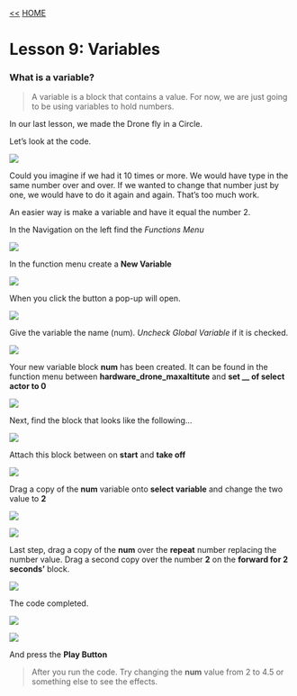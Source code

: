[<<](13-lesson-8-fly-in-a-circle.md)  [HOME](https://github.com/drjonesy/ParrotDrone_Airborne_CodingWithTynker) 
# Lesson 9: Variables

### What is a variable? 
> A variable is a block that contains a value. For now, we are just going to be using variables to hold numbers.

In our last lesson, we made the Drone fly in a Circle. 

Let’s look at the code.

![](images/14-L9-step1.png)

Could you imagine if we had it 10 times or more. We would have type in the same number over and over. If we wanted to change that number just by one, we would have to do it again and again. That’s too much work.

An easier way is make a variable and have it equal the number 2.

In the Navigation on the left find the *Functions Menu*

![](images/14-L9-step2.png)

In the function menu create a **New Variable**

![](images/14-L9-step3.png)

When you click the button a pop-up will open. 

![](images/14-L9-step4.png)

Give the variable the name (num). *Uncheck Global Variable* if it is checked.

![](images/14-L9-step5.png)

Your new variable block **num** has been created. It can be found in the function menu between **hardware_drone_maxaltitute** and **set __ of select actor to 0**

![](images/14-L9-step6.png)

Next, find the block that looks like the following…

![](images/14-L9-step7.png)

Attach this block between on **start** and **take off**

![](images/14-L9-step8.png)

Drag a copy of the **num** variable onto **select variable** and change the two value to **2**

![](images/14-L9-step9.png)

![](images/14-L9-step10.png)

Last step, drag a copy of the **num** over the **repeat** number replacing the number value. Drag a second copy over the number **2** on the **forward for 2 seconds’** block.

![](images/14-L9-step11.png)

The code completed. 

![](images/14-L9-step11.png)

![](images/06-L01-playBtn.png)

And press the **Play Button**

> After you run the code. Try changing the **num** value from 2 to 4.5 or something else to see the effects.

